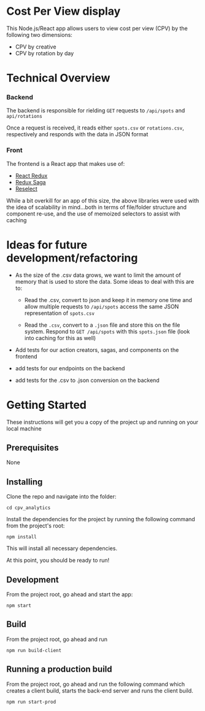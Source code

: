 # Cost Per View display

This Node.js/React app allows users to view cost per view (CPV) by the following two dimensions:

  - CPV by creative
  - CPV by rotation by day


# Technical Overview

### Backend
The backend is responsible for rielding `GET` requests to `/api/spots` and `api/rotations`

Once a request is received, it reads either `spots.csv` or `rotations.csv`, respectively and responds with the data in JSON format

### Front

The frontend is a React app that makes use of:

- [React Redux](https://redux.js.org/basics/usage-with-react)
- [Redux Saga](https://github.com/redux-saga/redux-saga)
- [Reselect](https://github.com/reduxjs/reselect)

While a bit overkill for an app of this size, the above libraries were used with the idea of scalability in mind...both in terms of file/folder structure and component re-use, and the use of memoized selectors to assist with caching

# Ideas for future development/refactoring

- As the size of the .csv data grows, we want to limit the amount of memory that is used to store the data. Some ideas to deal with this are to: 
  - Read the .csv, convert to json and keep it in memory one time and allow multiple requests to `/api/spots` access the same JSON representation of `spots.csv`

   - Read the `.csv`, convert to a `.json` file and store this on the file system.  Respond to `GET /api/spots` with this `spots.json` file (look into caching for this as well)

- Add tests for our action creators, sagas, and components on the frontend
- add tests for our endpoints on the backend
- add tests for the .csv to .json conversion on the backend

# Getting Started

These instructions will get you a copy of the project up and running on your local machine


## Prerequisites

None

## Installing

Clone the repo and navigate into the folder:

```
cd cpv_analytics
```

Install the dependencies for the project by running the following command from the project's root:

```
npm install
```

This will install all necessary dependencies.  


At this point, you should be ready to run!


## Development

From the project root, go ahead and start the app:

```
npm start
```


## Build

From the project root, go ahead and run 

```
npm run build-client
```


## Running a production build

From the project root, go ahead and run the following command which creates a client build, starts the back-end server and runs the client build.

```
npm run start-prod

```